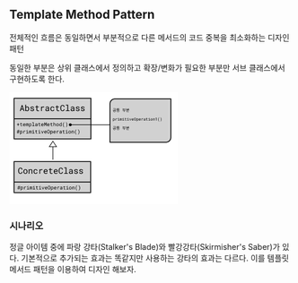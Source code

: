 ## Template Method Pattern

전체적인 흐름은 동일하면서 
부분적으로 다른 메서드의 
코드 중복을 최소화하는 디자인 패턴

동일한 부분은 상위 클래스에서 정의하고
확장/변화가 필요한 부분만 서브 클래스에서 구현하도록 한다.


![template_method](template_method.png)

### 시나리오

정글 아이템 중에 파랑 강타(Stalker's Blade)와 빨강강타(Skirmisher's Saber)가 있다.
기본적으로 추가되는 효과는 똑같지만
사용하는 강타의 효과는 다르다.
이를 템플릿 메서드 패턴을 이용하여 디자인 해보자. 
